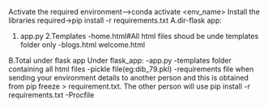 Activate the required environment-->conda activate <env_name>
Install the libraries required->pip install -r requirements.txt
A.dir-flask app:
1. app.py
2.Templates
    -home.html#All html files shoud be unde templates folder only
    -blogs.html
    welcome.html

B.Total under flask app Under flask_app:
    -app.py
    -templates folder containing all html files
    -pickle file(eg:dib_79.pkl)
    -requirements file when sending your environment details to another person and this is obtained from pip freeze > requirement.txt. The other person will use pip install -r requirements.txt
    -Procfile




